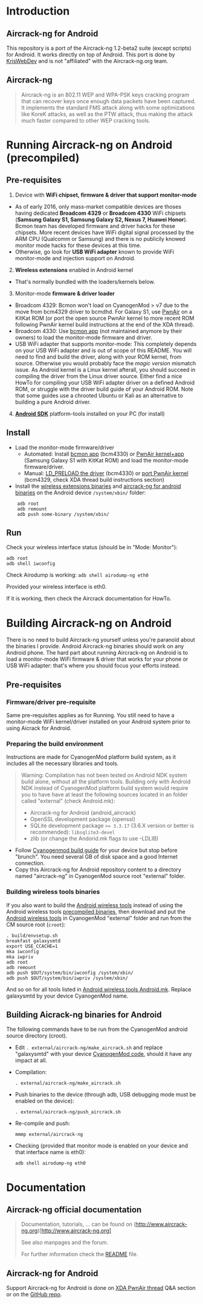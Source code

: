 # Introduction
## Aircrack-ng for Android
This repository is a port of the Aircrack-ng 1.2-beta2 suite (except scripts) for Android. It works directly on top of Android.
This port is done by [KrisWebDev](https://github.com/kriswebdev) and is not "affiliated" with the Aircrack-ng.org team.

## Aircrack-ng
> Aircrack-ng is an 802.11 WEP and WPA-PSK keys cracking program that can recover keys once enough data packets have been captured. It implements the standard FMS attack along with some optimizations like KoreK attacks, as well as the PTW attack, thus making the attack much faster compared to other WEP cracking tools.

# Running Aircrack-ng on Android (precompiled)

## Pre-requisites

 1. Device with **WiFi chipset, firmware & driver that support monitor-mode**
   * As of early 2016, only mass-market compatible devices are thoses having dedicated **Broadcom 4329** or **Broadcom 4330** WiFi chipsets (**Samsung Galaxy S1, Samsung Galaxy S2, Nexus 7, Huawei Honor**). Bcmon team has developed firmware and driver hacks for these chipsets. More recent devices have WiFi digital signal processed by the ARM CPU (Qualcomm or Samsung) and there is no publicily knowed monitor mode hacks for these devices at this time.
   * Otherwise, go look for **USB WiFi adapter** known to provide WiFi monitor-mode and injection support on Android.
 2. **Wireless extensions** enabled in Android kernel
  * That's normally bundled with the loaders/kernels below.
 3. Monitor-mode **firmware & driver loader**
   * Broadcom 4329: Bcmon won't load on CyanogenMod > v7 due to the move from bcm4329 driver to bcmdhd. For Galaxy S1, use [PwnAir](http://forum.xda-developers.com/showthread.php?t=2760170) on a KitKat ROM (or port the open source PwnAir kernel to more recent ROM following PwnAir kernel build instructions at the end of the XDA thread).
   * Broadcom 4330: Use [bcmon app](http://bcmon.blogspot.com/) (not maintained anymore by their owners) to load the monitor-mode firmware and driver.
   * USB WiFi adapter that supports monitor-mode: This completely depends on your USB WiFi adapter and is out of scope of this README. You will need to find and build the driver, along with your ROM kernel, from source. Otherwise you would probably face the *magic version* mismatch issue. As Android kernel is a Linux kernel afterall, you should succeed in compiling the driver from the Linux driver source. Either find a nice HowTo for compiling your USB WiFi adapter driver on a defined Android ROM, or struggle with the driver build guide of your Android ROM. Note that some guides use a chrooted Ubuntu or Kali as an alternative to building a pure Android driver.
 4. [**Android SDK**](https://developer.android.com/sdk/index.html#Other) platform-tools installed on your PC (for install)

## Install

* Load the monitor-mode firmware/driver
  * Automated: Install [bcmon app](http://bcmon.blogspot.com/) (bcm4330) or [PwnAir kernel+app](http://forum.xda-developers.com/showthread.php?t=2760170) (Samsung Galaxy S1 with KitKat ROM) and load the monitor-mode firmware/driver.
  * Manual: [LD_PRELOAD the driver](http://forum.xda-developers.com/showthread.php?t=2405208) (bcm4330) or [port PwnAir kernel](http://forum.xda-developers.com/showthread.php?t=2760170) (bcm4329, check XDA thread build instructions section)
* Install the [wireless extensions binaries](https://github.com/kriswebdev/android_wireless_tools/tree/master/bin) and [aircrack-ng for android binaries](https://github.com/kriswebdev/android_aircrack/tree/master/bin) on the Android device `/system/xbin/` folder:
```shell
    adb root
    adb remount
    adb push some-binary /system/xbin/
```

## Run

Check your wireless interface status (should be in "Mode: Monitor"):
```shell
adb root
adb shell iwconfig
```

Check Airodump is working:
    `adb shell airodump-ng eth0`

Provided your wireless interface is eth0.

If it is working, then check the Aircrack documentation for HowTo.

# Building Aircrack-ng on Android

There is no need to build Aircrack-ng yourself unless you're paranoïd about the binaries I provide. Android Aircrack-ng binaries should work on any Android phone. The hard part about running Aircrack-ng on Android is to load a monitor-mode WiFi firmware & driver that works for your phone or USB WiFi adapter: that's where you should focus your efforts instead.

## Pre-requisites

### Firmware/driver pre-requisite

Same pre-requisites applies as for Running. You still need to have a monitor-mode WiFi kernel/driver installed on your Android system prior to using Aicrack for Android.

### Preparing the build environment

Instructions are made for CyanogenMod platform build system, as it includes all the necessary libraries and tools.

> Warning: Compilation has not been tested on Android NDK system build alone, without all the platform tools. Building only with Android NDK instead of CyanogenMod platform build system would require you to have have at least the following sources located in an folder called "external" (check Android.mk):
>  * Aircrack-ng for Android (android_aircrack)
>  * OpenSSL development package (openssl)
>  * SQLite development package `>= 3.3.17` (3.6.X version or better is recommended): `libsqlite3-devel`
>  * zlib (or change the Andorid.mk flags to use -LDLIB)

 * Follow [Cyanogenmod build guide](http://wiki.cyanogenmod.org/w/Build_Guides) for your device but stop before "brunch". You need several GB of disk space and a good Internet connection.
 * Copy this Aircrack-ng for Android repository content to a directory named "aircrack-ng" in CyanogenMod source root "external" folder.

### Building wireless tools binaries

If you also want to build the [Android wireless tools](https://github.com/kriswebdev/android_wireless_tools/) instead of using the Android wireless tools [precompiled binaries](https://github.com/kriswebdev/android_wireless_tools/tree/master/bin), then download and put the [Android wireless tools](https://github.com/kriswebdev/android_wireless_tools/) in CyanogenMod "external" folder and run from the CM source root (`croot`): 

```shell
. build/envsetup.sh
breakfast galaxysmtd
export USE_CCACHE=1
mka iwconfig
mka iwpriv
adb root
adb remount
adb push $OUT/system/bin/iwconfig /system/xbin/
adb push $OUT/system/bin/iwpriv /system/xbin/
```

And so on for all tools listed in [Android wireless tools Android.mk](https://github.com/kriswebdev/android_wireless_tools/blob/master/Android.mk). Replace galaxysmtd by your device CyanogenMod name.

## Building Aicrack-ng binaries for Android

The following commands have to be run from the CyanogenMod android source directory (croot).

 * Edit `. external/aircrack-ng/make_aircrack.sh` and replace "galaxysmtd" with your device [CyanogenMod code](http://wiki.cyanogenmod.org/w/Devices), should it have any impact at all.

 * Compilation:

    `. external/aircrack-ng/make_aircrack.sh`

 * Push binaries to the device (through adb, USB debugging mode must be enabled on the device):

     `. external/aircrack-ng/push_aircrack.sh`

 * Re-compile and push:

     `mmmp external/aircrack-ng`

 * Checking (provided that monitor mode is enabled on your device and that interface name is eth0):

    `adb shell airodump-ng eth0`

# Documentation

## Aircrack-ng official documentation 
> Documentation, tutorials, ... can be found on (http://www.aircrack-ng.org)[http://www.aircrack-ng.org]
> 
> See also manpages and the forum.
> 
> For further information check the [README](README) file.

## Aircrack-ng for Android

Support Aircrack-ng for Android is done on [XDA PwnAir thread](http://forum.xda-developers.com/showthread.php?t=2760170) Q&A section or on the [GitHub repo](https://github.com/kriswebdev/android_aircrack/).
